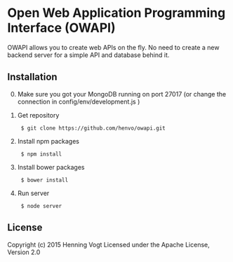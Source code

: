# Open Web Application Programming Interface (OWAPI)

OWAPI allows you to create web APIs on the fly. No need to create a new
backend server for a simple API and database behind it.


## Installation

0. Make sure you got your MongoDB running on port 27017
(or change the connection in config/env/development.js )

1. Get repository

        $ git clone https://github.com/henvo/owapi.git

2. Install npm packages

        $ npm install

3. Install bower packages

        $ bower install

3. Run server

        $ node server

## License

Copyright (c) 2015 Henning Vogt
Licensed under the Apache License, Version 2.0
